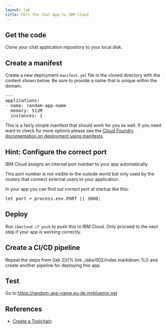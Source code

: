```yaml
---
layout: lab
title: Port the Chat App to IBM Cloud
---
```


## Get the code

Clone your chat application repository to your local disk.

## Create a manifest

Create a new deployment `manifest.yml` file in the cloned directory with the content shown below. Be sure to provide a name that is unique within the domain.

<pre>
---
applications:
- name: <span class="app_name">random-app-name</span>
  memory: 512M
  instances: 1
</pre>

This is a fairly simple manifest that should work for you as well. If you need want to check for more options please see the  [Cloud Foundry documentation on deployment using manifests](https://docs.cloudfoundry.org/devguide/deploy-apps/manifest.html).

## Hint: Configure the correct port

IBM Cloud assigns an internal port number to your app automatically.

This port number is not visible to the outside world but only used by the routers
that connect external users to your application.

In your app you can find out correct port at startup like this:

<pre>
let port = process.env.PORT || 3000;
</pre>

## Deploy

Run `ibmcloud cf push` to push this to IBM Cloud. Only proceed to the next step if your app is working correctly.

## Create a CI/CD pipeline

Repeat the steps from [lab 2]({% link _labs/002/index.markdown %}) and create another pipeline for deploying this app.

## Test

Go to <a href="#" class="app_name">https://<span class="app_name">random-app-name</span>.eu-de.mybluemix.net</a>

## References

* [Create a Toolchain](https://cloud.ibm.com/docs/services/ContinuousDelivery?topic=ContinuousDelivery-toolchains_getting_started&locale=de#toolchains_getting_started)
